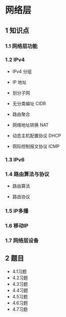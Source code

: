 # 网络层

## 1 知识点

### 1.1 网络层功能

### 1.2 IPv4

* $\text{IPv4}$ 分组

* $\text{IP}$ 地址

* 划分子网

* 无分类编址 $\text{CIDR}$

* 路由聚合

* 网络地址转换 $\text{NAT}$

* 动态主机配置协议 $\text{DHCP}$

* 网际控制报文协议 $\text{ICMP}$

### 1.3 IPv6

### 1.4 路由算法与协议

* 路由算法

* 路由协议

### 1.5 IP多播

### 1.6 移动IP

### 1.7 网络层设备

## 2 题目

* 4.1习题
* 4.2习题
* 4.3习题
* 4.4习题
* 4.5习题
* 4.6习题
* 4.7习题
